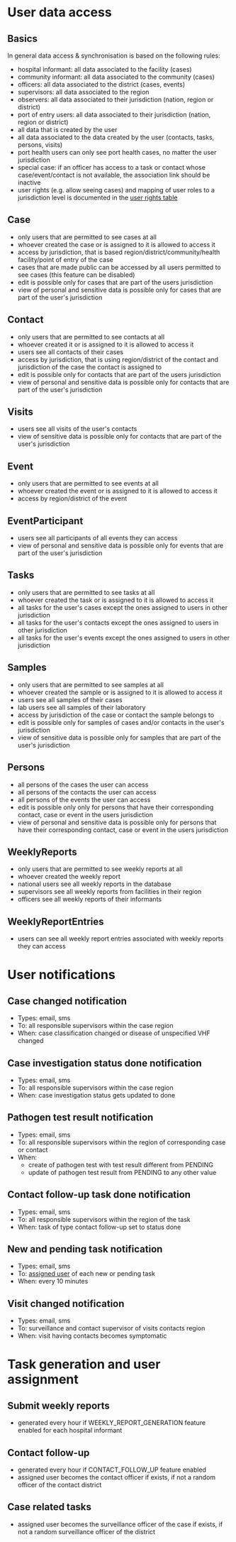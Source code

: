 # User data access

## Basics
In general data access & synchronisation is based on the following rules:

* hospital informant: all data associated to the facility (cases)
* community informant: all data associated to the community (cases)
* officers: all data associated to the district (cases, events)
* supervisors: all data associated to the region
* observers: all data associated to their jurisdiction (nation, region or district)
* port of entry users: all data associated to their jurisdiction (nation, region or district)
* all data that is created by the user
* all data associated to the data created by the user (contacts, tasks, persons, visits)
* port health users can only see port health cases, no matter the user jurisdiction
* special case: if an officer has access to a task or contact whose case/event/contact is not available, the association link should be inactive
* user rights (e.g. allow seeing cases) and mapping of user roles to a jurisdiction level is documented in the [user rights table](https://github.com/hzi-braunschweig/SORMAS-Project/tree/development/sormas-api/src/main/resources/doc/SORMAS_User_Rights.xlsx)

## Case
* only users that are permitted to see cases at all
* whoever created the case or is assigned to it is allowed to access it
* access by jurisdiction, that is based region/district/community/health facility/point of entry of the case
* cases that are made public can be accessed by all users permitted to see cases (this feature can be disabled)
* edit is possible only for cases that are part of the users jurisdiction
* view of personal and sensitive data is possible only for cases that are part of the user's jurisdiction

## Contact
* only users that are permitted to see contacts at all
* whoever created it or is assigned to it is allowed to access it
* users see all contacts of their cases
* access by jurisdiction, that is using region/district of the contact and jurisdiction of the case the contact is assigned to
* edit is possible only for contacts that are part of the users jurisdiction
* view of personal and sensitive data is possible only for contacts that are part of the user's jurisdiction

## Visits
* users see all visits of the user's contacts
* view of sensitive data is possible only for contacts that are part of the user's jurisdiction

## Event
* only users that are permitted to see events at all
* whoever created the event or is assigned to it is allowed to access it
* access by region/district of the event

## EventParticipant
* users see all participants of all events they can access
* view of personal and sensitive data is possible only for events that are part of the user's jurisdiction

## Tasks
* only users that are permitted to see tasks at all
* whoever created the task or is assigned to it is allowed to access it
* all tasks for the user's cases except the ones assigned to users in other jurisdiction
* all tasks for the user's contacts except the ones assigned to users in other jurisdiction
* all tasks for the user's events except the ones assigned to users in other jurisdiction
 
## Samples
* only users that are permitted to see samples at all
* whoever created the sample or is assigned to it is allowed to access it
* users see all samples of their cases
* lab users see all samples of their laboratory
* access by jurisdiction of the case or contact the sample belongs to
* edit is possible only for samples of cases and/or contacts in the user's jurisdiction
* view of sensitive data is possible only for samples that are part of the user's jurisdiction

## Persons
* all persons of the cases the user can access
* all persons of the contacts the user can access
* all persons of the events the user can access
* edit is possible only only for persons that have their corresponding contact, case or event in the users jurisdiction
* view of personal and sensitive data is possible only for persons that have their corresponding contact, case or event in the users jurisdiction

## WeeklyReports
* only users that are permitted to see weekly reports at all
* whoever created the weekly report
* national users see all weekly reports in the database
* supervisors see all weekly reports from facilities in their region
* officers see all weekly reports of their informants

## WeeklyReportEntries
* users can see all weekly report entries associated with weekly reports they can access

# User notifications

## Case changed notification
* Types: email, sms
* To: all responsible supervisors within the case region
* When: case classification changed or disease of unspecified VHF changed

## Case investigation status done notification
* Types: email, sms
* To: all responsible supervisors within the case region
* When: case investigation status gets updated to done

## Pathogen test result notification
* Types: email, sms
* To: all responsible supervisors within the region of corresponding case or contact
* When: 
    * create of pathogen test with test result different from PENDING
    * update of pathogen test result from PENDING to any other value
    
## Contact follow-up task done notification
* Types: email, sms
* To: all responsible supervisors within the region of the task
* When: task of type contact follow-up set to status done

## New and pending task notification
* Types: email, sms
* To: [assigned user](#task-generation-and-user-assignment) of each new or pending task
* When: every 10 minutes 

## Visit changed notification
* Types: email, sms
* To: surveillance and contact supervisor of visits contacts region
* When: visit having contacts becomes symptomatic

# Task generation and user assignment

## Submit weekly reports
* generated every hour if WEEKLY_REPORT_GENERATION feature enabled for each hospital informant

## Contact follow-up
* generated every hour if CONTACT_FOLLOW_UP feature enabled 
* assigned user becomes the contact officer if exists, if not a random officer of the contact district

## Case related tasks
* assigned user becomes the surveillance officer of the case if exists, if not a random surveillance officer of the district


